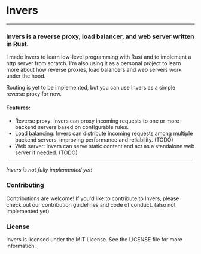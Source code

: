 # Invers

---

### Invers is a reverse proxy, load balancer, and web server written in Rust.

I made Invers to learn low-level programming with Rust and to implement a http server from scratch. I'm also using it as a personal project to learn more about how reverse proxies, load balancers and web servers work under the hood.

Routing is yet to be implemented, but you can use Invers as a simple reverse proxy for now.


#### Features:
- Reverse proxy: Invers can proxy incoming requests to one or more backend servers based on configurable rules.
- Load balancing: Invers can distribute incoming requests among multiple backend servers, improving performance and reliability. (TODO)
- Web server: Invers can serve static content and act as a standalone web server if needed. (TODO)
---
_Invers is not fully implemented yet!_

### Contributing
Contributions are welcome! If you'd like to contribute to Invers, please check out our contribution guidelines and code of conduct. (also not implemented yet)

### License
Invers is licensed under the MIT License. See the LICENSE file for more information.